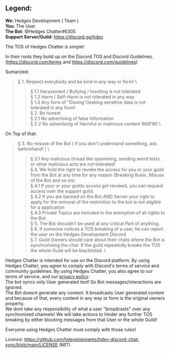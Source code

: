 ## Legend:
**We**: Hedges Development ( Team ) \
**You**: The User \
**The Bot**: @Hedges Chatter#6305 \
**Support Server/Guild**:  https://discord.gg/hdev 

The TOS of Hedges Chatter is simple!

In their roots they build up on the Discord TOS and Discord Guidelines. \
(https://discord.com/terms and https://discord.com/guidelines)

Sumarized:

> § 1. Respect everybody and be kind in any way or form! \
> > § 1.1 Harassment / Bullying / Insulting is not tolerated \
> > § 1.2 Harm / Self-Harm is not tolerated in any way \
> > § 1.3 Any form of "Doxing"/leaking sensitive data is not tolerated in any form! \
> § 2. Be honest \
> > § 2.1 No advertising of false Information \
> > § 2.2 No advertising of Harmful or malicious content (NSFW) \

On Top of that:
> § 3. No misuse of the Bot ( if you don't understand something, ask beforehand! ) \
> > § 3.1 Any malicious thread like spamming, sending weird texts or other malicious acts are not tolerated! \
> § 4. We hold the right to revoke the access for you or your guild from the Bot at any time for any reason (Breaking Rules, Misuse of the Bot and so on). \
> > § 4.1 If your or your guilds access got revoked, you can request access over the support guild.  \
> > § 4.2 If you are banned on the Bot AND Server your right to apply for the removal of the restriction to the bot is not eligible for a application \
> > § 4.3 Private Topics are included in the exemption of all rights to the Bot. \
> § 5. The Bot shouldn't be used at any critical Part of anything. \
> § 6. If someone notices a TOS breaking of a user, he can report the user on the Hedges Development Discord \
> § 7. Guild Owners should care about their chats where the Bot is synchronising the chat. If the guild repeatedly breaks the TOS the whole Guild will be blacklisted. \

Hedges Chatter is intended for use on the Discord platform. By using Hedges Chatter, you
 agree to comply with Discord's terms of service and community 
guidelines. By using Hedges Chatter, you also agree to our terms of service, and our [privacy policy](https://github.com/hdevelopments/hdev-discord-chat-sync/blob/main/privacy.md).
\
The bot syncs only User generated text! So Bot messages/interactions are ignored. \
The Bot doesnt generate any content. It broadcasts User generated content and because of that, every content in any way or form is the original owners property. \
We dont take any responsibility of what a user "broadcasts" over any synchronized channels! We will take actions to hinder any further TOS breaking by either blocking messages from that User or the whole Guild!

Everyone using Hedges Chatter must comply with those rules!

Licence: https://github.com/hdevelopments/hdev-discord-chat-sync/blob/main/LICENSE (MIT)
